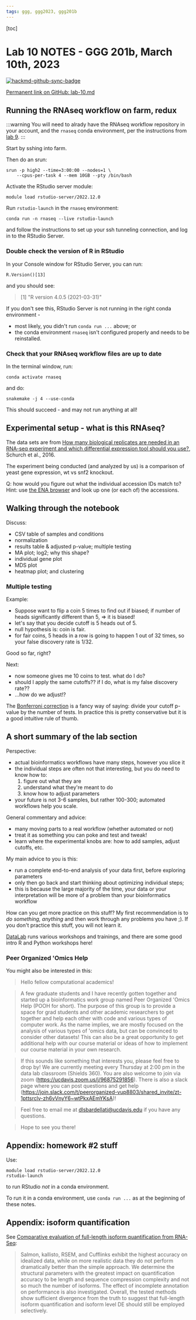 ```yaml
---
tags: ggg, ggg2023, ggg201b
---
```


[toc]

# Lab 10 NOTES - GGG 201b, March 10th, 2023

[![hackmd-github-sync-badge](https://hackmd.io/vx34rLcAQu6GR-_Gv8r9qw/badge)](https://hackmd.io/vx34rLcAQu6GR-_Gv8r9qw)


[Permanent link on GitHub: lab-10.md](https://github.com/ngs-docs/2023-ggg-201b-lab/blob/main/lab-10.md)

## Running the RNAseq workflow on farm, redux

:::warning
You will need to alrady have the RNAseq workflow repository in your account, and the `rnaseq` conda environment, per the instructions from [lab 9](https://hackmd.io/O2KaLpquTxOD8aI-JMEErQ?view#Setting-things-up-on-farm).
:::

Start by sshing into farm.

Then do an srun:
```
srun -p high2 --time=3:00:00 --nodes=1 \
    --cpus-per-task 4 --mem 10GB --pty /bin/bash
```

Activate the RStudio server module:
```
module load rstudio-server/2022.12.0
```

Run `rstudio-launch` in the `rnaseq` environment:
```
conda run -n rnaseq --live rstudio-launch
```

and follow the instructions to set up your ssh tunneling connection, and log in to the RStudio Server.

### Double check the version of R in RStudio

In your Console window for RStudio Server, you can run:

```
R.Version()[13]
```

and you should see:

>[1] "R version 4.0.5 (2021-03-31)"

If you don't see this, RStudio Server is not running in the right conda environment -
* most likely, you didn't run `conda run ...` above; or
* the conda environment `rnaseq` isn't configured properly and needs to be reinstalled.

### Check that your RNAseq workflow files are up to date

In the terminal window, run:
```
conda activate rnaseq
```

and do:
```
snakemake -j 4 --use-conda
```

This should succeed - and may not run anything at all!

## Experimental setup - what is this RNAseq?

The data sets are from [How many biological replicates are needed in an RNA-seq experiment and which differential expression tool should you use?](https://www.ncbi.nlm.nih.gov/pmc/articles/PMC4878611/), Schurch et al., 2016.

The experiment being conducted (and analyzed by us) is a comparison of yeast gene expression, wt vs snf2 knockout.

Q: how would you figure out what the individual accession IDs match to? Hint: use [the ENA browser](https://www.ebi.ac.uk/ena/browser/home) and look up one (or each of) the accessions.

## Walking through the notebook

Discuss:
* CSV table of samples and conditions
* normalization
* results table & adjusted p-value; multiple testing
* MA plot; log2; why this shape?
* individual gene plot
* MDS plot
* heatmap plot; and clustering

### Multiple testing

Example:

* Suppose want to flip a coin 5 times to find out if biased; if number of heads significantly different than 5, => it is biased!
* let's say that you decide cutoff is 5 heads out of 5.
* null hypothesis is: coin is fair.
* for fair coins, 5 heads in a row is going to happen 1 out of 32 times, so your false discovery rate is 1/32.

Good so far, right?

Next:
* now someone gives me 10 coins to test. what do I do?
* should I apply the same cutoffs?? if I do, what is my false discovery rate??
* ...how do we adjust!?

The [Bonferroni correction](https://en.wikipedia.org/wiki/Bonferroni_correction) is a fancy way of saying: divide your cutoff p-value by the number of tests. In practice this is pretty conservative but it is a good intuitive rule of thumb.

## A short summary of the lab section

Perspective:

* actual bioinformatics workflows have many steps, however you slice it
* the individual steps are often not that interesting, but you do need to know how to:
    1. figure out what they are
    2. understand what they're meant to do
    3. know how to adjust parameters
* your future is not 3-6 samples, but rather 100-300; automated workflows help you scale.

General commentary and advice:

* many moving parts to a real workflow (whether automated or not)
* treat it as something you can poke and test and tweak!
* learn where the experimental knobs are: how to add samples, adjust cutoffs, etc.

My main advice to you is this:

* run a complete end-to-end analysis of your data first, before exploring parameters
* only then go back and start thinking about optimizing individual steps;
* this is because the large majority of the time, your data or your interpretation will be more of a problem than your bioinformatics workflow

How can you get more practice on this stuff? My first recommendation is to _do something, anything_ and then work through any problems you have ;). If you don't practice this stuff, you will not learn it.

[DataLab](https://datalab.ucdavis.edu/) runs various workshops and trainings, and there are some good intro R and Python workshops here!

### Peer Organized 'Omics Help

You might also be interested in this:

>Hello fellow computational academics! 
 
>A few graduate students and I have recently gotten together and started up a bioinformatics work group named Peer Organized 'Omics Help (POOH for short). The purpose of this group is to provide a space for grad students and other academic researchers to get together and help each other with code and various types of computer work. As the name implies, we are mostly focused on the analysis of various types of 'omics data, but can be convinced to consider other datasets! This can also be a great opportunity to get additional help with our course material or ideas of how to implement our course material in your own research. 
 
>If this sounds like something that interests you, please feel free to drop by! We are currently meeting every Thursday at 2:00 pm in the data lab classroom (Shields 360). You are also welcome to join via zoom (https://ucdavis.zoom.us/j/96875291856). There is also a slack page where you can post questions and get help (https://join.slack.com/t/peerorganized-vup8803/shared_invite/zt-1pttsrclv-zh6vVnyY6~wtPkxAEmYKsA)! 
 
>Feel free to email me at dlsbardellati@ucdavis.edu if you have any questions. 

>Hope to see you there! 



## Appendix: homework #2 stuff

Use:

```
module load rstudio-server/2022.12.0
rstudio-launch
```
to run RStudio _not_ in a conda environment.

To run it in a conda environment, use `conda run ...` as at the beginning of these notes.

## Appendix: isoform quantification

See [Comparative evaluation of full-length isoform quantification from RNA-Seq](https://bmcbioinformatics.biomedcentral.com/articles/10.1186/s12859-021-04198-1):

>Salmon, kallisto, RSEM, and Cufflinks exhibit the highest accuracy on idealized data, while on more realistic data they do not perform dramatically better than the simple approach. We determine the structural parameters with the greatest impact on quantification accuracy to be length and sequence compression complexity and not so much the number of isoforms. The effect of incomplete annotation on performance is also investigated. Overall, the tested methods show sufficient divergence from the truth to suggest that full-length isoform quantification and isoform level DE should still be employed selectively.